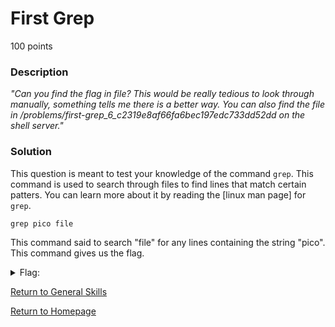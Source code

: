 # First Grep
100 points

### Description
*"Can you find the flag in file? This would be really tedious to look through manually, something tells me there is a better way. You can also find the file in /problems/first-grep_6_c2319e8af66fa6bec197edc733dd52dd on the shell server."*

### Solution
This question is meant to test your knowledge of the command `grep`. This command is used to search through files to find lines that match certain patters.
You can learn more about it by reading the [linux man page] for `grep`.
```
grep pico file
```

This command said to search "file" for any lines containing the string "pico". This command gives us the flag.
<details>
  <summary>Flag:</summary>
  picoCTF{grep_is_good_to_find_things_cdb327ab}
</details>

[Return to General Skills](https://github.com/sdvickers98/picoCTF-2019-Walkthrough/blob/master/general_skills/%230%20-%20General%20Skills%20Homepage.md)

[Return to Homepage](https://github.com/sdvickers98/picoCTF-2019-Walkthrough)
